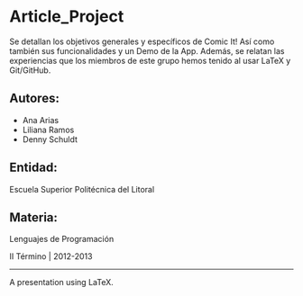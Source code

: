 Article_Project
===============

Se detallan los objetivos generales y específicos de Comic It! Así como también sus funcionalidades y un Demo de la App.
Además, se relatan las experiencias que los miembros de este grupo hemos tenido al usar LaTeX y Git/GitHub.

Autores:
--------

- Ana Arias
- Liliana Ramos
- Denny Schuldt
	
Entidad:
--------
Escuela Superior Politécnica del Litoral

Materia:
--------
Lenguajes de Programación

II Término | 2012-2013




----

A presentation using LaTeX.